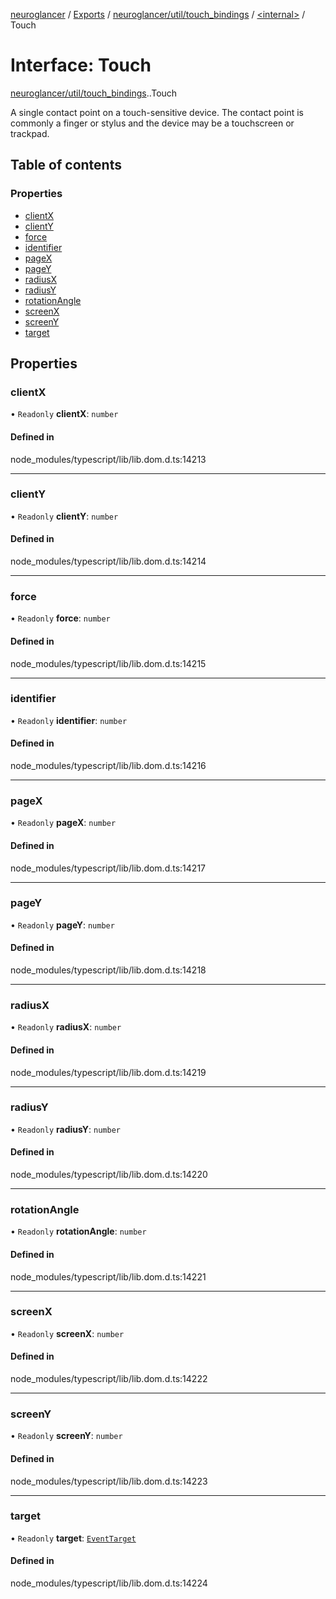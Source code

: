 [neuroglancer](../README.md) / [Exports](../modules.md) / [neuroglancer/util/touch\_bindings](../modules/neuroglancer_util_touch_bindings.md) / [<internal\>](../modules/neuroglancer_util_touch_bindings._internal_.md) / Touch

# Interface: Touch

[neuroglancer/util/touch_bindings](../modules/neuroglancer_util_touch_bindings.md).[<internal>](../modules/neuroglancer_util_touch_bindings._internal_.md).Touch

A single contact point on a touch-sensitive device. The contact point is commonly a finger or stylus and the device may be a touchscreen or trackpad.

## Table of contents

### Properties

- [clientX](neuroglancer_util_touch_bindings._internal_.Touch.md#clientx)
- [clientY](neuroglancer_util_touch_bindings._internal_.Touch.md#clienty)
- [force](neuroglancer_util_touch_bindings._internal_.Touch.md#force)
- [identifier](neuroglancer_util_touch_bindings._internal_.Touch.md#identifier)
- [pageX](neuroglancer_util_touch_bindings._internal_.Touch.md#pagex)
- [pageY](neuroglancer_util_touch_bindings._internal_.Touch.md#pagey)
- [radiusX](neuroglancer_util_touch_bindings._internal_.Touch.md#radiusx)
- [radiusY](neuroglancer_util_touch_bindings._internal_.Touch.md#radiusy)
- [rotationAngle](neuroglancer_util_touch_bindings._internal_.Touch.md#rotationangle)
- [screenX](neuroglancer_util_touch_bindings._internal_.Touch.md#screenx)
- [screenY](neuroglancer_util_touch_bindings._internal_.Touch.md#screeny)
- [target](neuroglancer_util_touch_bindings._internal_.Touch.md#target)

## Properties

### clientX

• `Readonly` **clientX**: `number`

#### Defined in

node_modules/typescript/lib/lib.dom.d.ts:14213

___

### clientY

• `Readonly` **clientY**: `number`

#### Defined in

node_modules/typescript/lib/lib.dom.d.ts:14214

___

### force

• `Readonly` **force**: `number`

#### Defined in

node_modules/typescript/lib/lib.dom.d.ts:14215

___

### identifier

• `Readonly` **identifier**: `number`

#### Defined in

node_modules/typescript/lib/lib.dom.d.ts:14216

___

### pageX

• `Readonly` **pageX**: `number`

#### Defined in

node_modules/typescript/lib/lib.dom.d.ts:14217

___

### pageY

• `Readonly` **pageY**: `number`

#### Defined in

node_modules/typescript/lib/lib.dom.d.ts:14218

___

### radiusX

• `Readonly` **radiusX**: `number`

#### Defined in

node_modules/typescript/lib/lib.dom.d.ts:14219

___

### radiusY

• `Readonly` **radiusY**: `number`

#### Defined in

node_modules/typescript/lib/lib.dom.d.ts:14220

___

### rotationAngle

• `Readonly` **rotationAngle**: `number`

#### Defined in

node_modules/typescript/lib/lib.dom.d.ts:14221

___

### screenX

• `Readonly` **screenX**: `number`

#### Defined in

node_modules/typescript/lib/lib.dom.d.ts:14222

___

### screenY

• `Readonly` **screenY**: `number`

#### Defined in

node_modules/typescript/lib/lib.dom.d.ts:14223

___

### target

• `Readonly` **target**: [`EventTarget`](../modules/main_module._internal_.md#eventtarget)

#### Defined in

node_modules/typescript/lib/lib.dom.d.ts:14224
